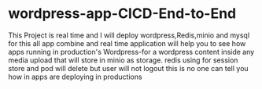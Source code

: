 # wordpress-app-CICD-End-to-End
This Project is real time and I will deploy wordpress,Redis,minio and mysql for this all app combine and real time application will help you to see how apps running in production's 
Wordpress-for a wordpress content inside any media upload that will store in minio as storage.
redis using for session store and pod will delete but user will not logout this is no one can tell you how in apps are deploying in productions
